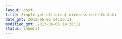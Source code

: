 ```yaml
---
layout: post
title: Simple yet efficient wireless with Contiki
date_gmt: 2013-06-06 14:36:11
modified_gmt: 2013-06-06 14:36:11
status: inherit
---
```


